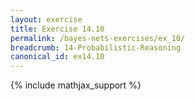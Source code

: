 ```yaml
---
layout: exercise
title: Exercise 14.10
permalink: /bayes-nets-exercises/ex_10/
breadcrumb: 14-Probabilistic-Reasoning
canonical_id: ex14.10
---
```


{% include mathjax_support %}
